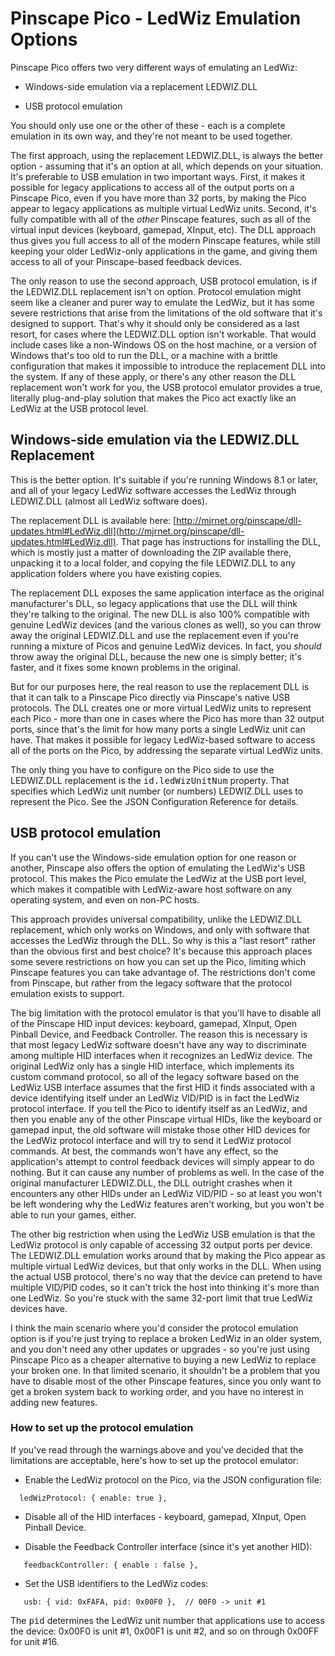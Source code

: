 # Pinscape Pico - LedWiz Emulation Options

Pinscape Pico offers two very different ways of emulating an LedWiz:

* Windows-side emulation via a replacement LEDWIZ.DLL

* USB protocol emulation

You should only use one or the other of these - each is a complete
emulation in its own way, and they're not meant to be used together.

The first approach, using the replacement LEDWIZ.DLL, is always the
better option - assuming that it's an option at all, which depends on
your situation.  It's preferable to USB emulation in two important
ways.  First, it makes it possible for legacy applications to access
all of the output ports on a Pinscape Pico, even if you have more than
32 ports, by making the Pico appear to legacy applications as multiple
virtual LedWiz units.  Second, it's fully compatible with all of the
*other* Pinscape features, such as all of the virtual input devices
(keyboard, gamepad, XInput, etc).  The DLL approach thus gives you
full access to all of the modern Pinscape features, while still
keeping your older LedWiz-only applications in the game, and giving
them access to all of your Pinscape-based feedback devices.

The only reason to use the second approach, USB protocol emulation, is
if the LEDWIZ.DLL replacement isn't on option.  Protocol emulation
might seem like a cleaner and purer way to emulate the LedWiz, but it
has some severe restrictions that arise from the limitations of the
old software that it's designed to support.  That's why it should only
be considered as a last resort, for cases where the LEDWIZ.DLL option
isn't workable.  That would include cases like a non-Windows OS on the
host machine, or a version of Windows that's too old to run the DLL,
or a machine with a brittle configuration that makes it impossible to
introduce the replacement DLL into the system.  If any of these apply,
or there's any other reason the DLL replacement won't work for you,
the USB protocol emulator provides a true, literally plug-and-play
solution that makes the Pico act exactly like an LedWiz at the USB
protocol level.



## Windows-side emulation via the LEDWIZ.DLL Replacement

This is the better option.  It's suitable if you're running Windows
8.1 or later, and all of your legacy LedWiz software accesses the
LedWiz through LEDWIZ.DLL (almost all LedWiz software does).

The replacement DLL is available here: [http://mjrnet.org/pinscape/dll-updates.html#LedWiz.dll](http://mjrnet.org/pinscape/dll-updates.html#LedWiz.dll).
That page has instructions for installing the DLL, which is mostly
just a matter of downloading the ZIP available there, unpacking it
to a local folder, and copying the file LEDWIZ.DLL to any application
folders where you have existing copies.

The replacement DLL exposes the same application interface as the
original manufacturer's DLL, so legacy applications that use the DLL
will think they're talking to the original.  The new DLL is also 100%
compatible with genuine LedWiz devices (and the various clones as
well), so you can throw away the original LEDWIZ.DLL and use the
replacement even if you're running a mixture of Picos and genuine
LedWiz devices.  In fact, you *should* throw away the original DLL,
because the new one is simply better; it's faster, and it fixes
some known problems in the original.

But for our purposes here, the real reason to use the replacement DLL
is that it can talk to a Pinscape Pico directly via Pinscape's native
USB protocols.  The DLL creates one or more virtual LedWiz units to
represent each Pico - more than one in cases where the Pico has more
than 32 output ports, since that's the limit for how many ports a
single LedWiz unit can have.  That makes it possible for legacy
LedWiz-based software to access all of the ports on the Pico, by
addressing the separate virtual LedWiz units.

The only thing you have to configure on the Pico side to use the
LEDWIZ.DLL replacement is the <tt>id.ledWizUnitNum</tt> property.
That specifies which LedWiz unit number (or numbers) LEDWIZ.DLL uses to
represent the Pico.  See the JSON Configuration Reference for details.


## USB protocol emulation

If you can't use the Windows-side emulation option for one reason or
another, Pinscape also offers the option of emulating the LedWiz's USB
protocol.  This makes the Pico emulate the LedWiz at the USB port
level, which makes it compatible with LedWiz-aware host software on
any operating system, and even on non-PC hosts.

This approach provides universal compatibility, unlike the LEDWIZ.DLL
replacement, which only works on Windows, and only with software that
accesses the LedWiz through the DLL.  So why is this a "last resort"
rather than the obvious first and best choice?  It's because this
approach places some severe restrictions on how you can set up the Pico,
limiting which Pinscape features you can take advantage of.
The restrictions don't come from Pinscape, but rather from the legacy
software that the protocol emulation exists to support.

The big limitation with the protocol emulator is that you'll have to
disable all of the Pinscape HID input devices: keyboard, gamepad,
XInput, Open Pinball Device, and Feedback Controller.  The reason this
is necessary is that most legacy LedWiz software doesn't have any way
to discriminate among multiple HID interfaces when it recognizes an
LedWiz device.  The original LedWiz only has a single HID interface,
which implements its custom command protocol, so all of the legacy
software based on the LedWiz USB interface assumes that the first HID
it finds associated with a device identifying itself under an LedWiz
VID/PID is in fact the LedWiz protocol interface.  If you tell the
Pico to identify itself as an LedWiz, and then you enable any of the
other Pinscape virtual HIDs, like the keyboard or gamepad input, the
old software will mistake those other HID devices for the LedWiz
protocol interface and will try to send it LedWiz protocol commands.
At best, the commands won't have any effect, so the application's
attempt to control feedback devices will simply appear to do nothing.
But it can cause any number of problems as well.  In the case of the
original manufacturer LEDWIZ.DLL, the DLL outright crashes when it
encounters any other HIDs under an LedWiz VID/PID - so at least you
won't be left wondering why the LedWiz features aren't working, but
you won't be able to run your games, either.

The other big restriction when using the LedWiz USB emulation is that
the LedWiz protocol is only capable of accessing 32 output ports per
device.  The LEDWIZ.DLL emulation works around that by making the Pico
appear as multiple virtual LedWiz devices, but that only works in the
DLL.  When using the actual USB protocol, there's no way that the
device can pretend to have multiple VID/PID codes, so it can't trick
the host into thinking it's more than one LedWiz.  So you're stuck
with the same 32-port limit that true LedWiz devices have.

I think the main scenario where you'd consider the protocol emulation
option is if you're just trying to replace a broken LedWiz in an older
system, and you don't need any other updates or upgrades - so you're
just using Pinscape Pico as a cheaper alternative to buying a new
LedWiz to replace your broken one.  In that limited scenario, it
shouldn't be a problem that you have to disable most of the other
Pinscape features, since you only want to get a broken system back to
working order, and you have no interest in adding new features.



### How to set up the protocol emulation

If you've read through the warnings above and you've decided that
the limitations are acceptable, here's how to set up the protocol emulator:

* Enable the LedWiz protocol on the Pico, via the JSON configuration file:
```
  ledWizProtocol: { enable: true },
```

* Disable all of the HID interfaces - keyboard, gamepad, XInput, Open Pinball Device.

* Disable the Feedback Controller interface (since it's yet another HID):
```
   feedbackController: { enable : false },
```

* Set the USB identifiers to the LedWiz codes:
```
   usb: { vid: 0xFAFA, pid: 0x00F0 },  // 00F0 -> unit #1
```
The <tt>pid</tt> determines the LedWiz unit number that applications
use to access the device: 0x00F0 is unit #1, 0x00F1 is unit #2, and
so on through 0x00FF for unit #16.


